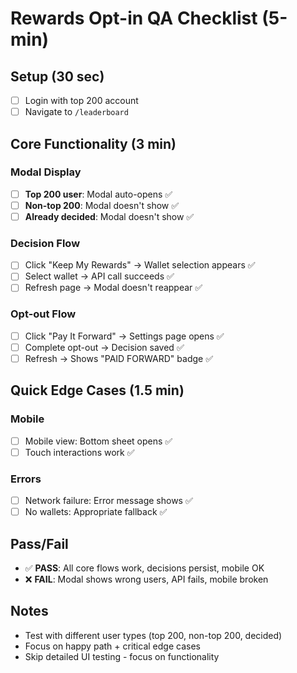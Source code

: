# Rewards Opt-in QA Checklist (5-min)

## Setup (30 sec)
- [ ] Login with top 200 account
- [ ] Navigate to `/leaderboard`

## Core Functionality (3 min)

### Modal Display
- [ ] **Top 200 user**: Modal auto-opens ✅
- [ ] **Non-top 200**: Modal doesn't show ✅
- [ ] **Already decided**: Modal doesn't show ✅

### Decision Flow
- [ ] Click "Keep My Rewards" → Wallet selection appears ✅
- [ ] Select wallet → API call succeeds ✅
- [ ] Refresh page → Modal doesn't reappear ✅

### Opt-out Flow
- [ ] Click "Pay It Forward" → Settings page opens ✅
- [ ] Complete opt-out → Decision saved ✅
- [ ] Refresh → Shows "PAID FORWARD" badge ✅

## Quick Edge Cases (1.5 min)

### Mobile
- [ ] Mobile view: Bottom sheet opens ✅
- [ ] Touch interactions work ✅

### Errors
- [ ] Network failure: Error message shows ✅
- [ ] No wallets: Appropriate fallback ✅

## Pass/Fail
- ✅ **PASS**: All core flows work, decisions persist, mobile OK
- ❌ **FAIL**: Modal shows wrong users, API fails, mobile broken

## Notes
- Test with different user types (top 200, non-top 200, decided)
- Focus on happy path + critical edge cases
- Skip detailed UI testing - focus on functionality
